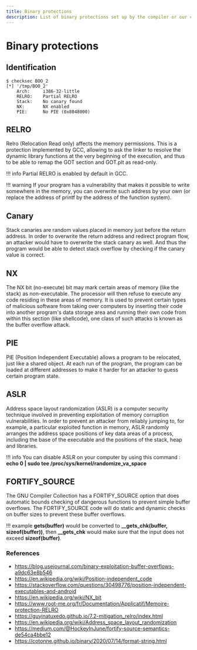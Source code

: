 ```yaml
---
title: Binary protections
description: List of binary protections set up by the compiler or our computer.
---
```


# Binary protections

## Identification

``` shell
$ checksec BOO_2
[*] '/tmp/BOO_2'
    Arch:     i386-32-little
    RELRO:    Partial RELRO
    Stack:    No canary found
    NX:       NX enabled
    PIE:      No PIE (0x8048000)
```

## RELRO

Relro (Relocation Read only) affects the memory permissions. This is a protection implemented by GCC, allowing to ask the linker to resolve the dynamic library functions at the very beginning of the execution, and thus to be able to remap the GOT section and GOT.plt as read-only.

!!! info
    Partial RELRO is enabled by default in GCC.

!!! warning
    If your program has a vulnerability that makes it possible to write somewhere in the memory, you can overwrite such address by your own (or replace the address of printf by the address of the function system).

## Canary

Stack canaries are random values placed in memory just before the return address.
In order to overwrite the return address and redirect program flow, an attacker would have to overwrite the stack canary as well. And thus the program would be able to detect stack overflow by checking if the canary value is correct.

## NX

The NX bit (no-execute) bit may mark certain areas of memory (like the stack) as non-executable. The processor will then refuse to execute any code residing in these areas of memory. It is used to prevent certain types of malicious software from taking over computers by inserting their code into another program's data storage area and running their own code from within this section (like shellcode), one class of such attacks is known as the buffer overflow attack.

## PIE

PIE (Position Independent Executable) allows a program to be relocated, just like a shared object. At each run of the program, the program can be loaded at different addresses to make it harder for an attacker to guess certain program state.

## ASLR

Address space layout randomization (ASLR) is a computer security technique involved in preventing exploitation of memory corruption vulnerabilities. In order to prevent an attacker from reliably jumping to, for example, a particular exploited function in memory, ASLR randomly arranges the address space positions of key data areas of a process, including the base of the executable and the positions of the stack, heap and libraries.

!!! info
    You can disable ASLR on your computer by using this command :<br>
    <strong>echo 0 | sudo tee /proc/sys/kernel/randomize_va_space</strong>

## FORTIFY_SOURCE

The GNU Compiler Collection has a FORTIFY_SOURCE option that does automatic bounds checking of dangerous functions to prevent simple buffer overflows. The FORTIFY_SOURCE code will do static and dynamic checks on buffer sizes to prevent these buffer overflows.

!!! example
    <strong>gets(buffer)</strong> would be converted to <strong>__gets_chk(buffer, sizeof(buffer))</strong>, then <strong>__gets_chk</strong> would make sure that the input does not exceed <strong>sizeof(buffer)</strong>.

### References

- https://blog.usejournal.com/binary-exploitation-buffer-overflows-a9dc63e8b546
- https://en.wikipedia.org/wiki/Position-independent_code
- https://stackoverflow.com/questions/30498776/position-independent-executables-and-android
- https://en.wikipedia.org/wiki/NX_bit
- https://www.root-me.org/fr/Documentation/Applicatif/Memoire-protection-RELRO
- https://guyinatuxedo.github.io/7.2-mitigation_relro/index.html
- https://en.wikipedia.org/wiki/Address_space_layout_randomization
- https://medium.com/@HockeyInJune/fortify-source-semantics-de54ca4bbe12
- https://cotonne.github.io/binary/2020/07/14/format-string.html
